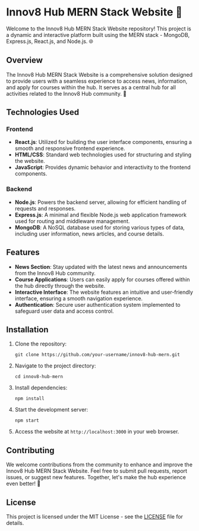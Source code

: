 # Innov8 Hub MERN Stack Website 🚀

Welcome to the Innov8 Hub MERN Stack Website repository! This project is a dynamic and interactive platform built using the MERN stack - MongoDB, Express.js, React.js, and Node.js. 🌐

## Overview

The Innov8 Hub MERN Stack Website is a comprehensive solution designed to provide users with a seamless experience to access news, information, and apply for courses within the hub. It serves as a central hub for all activities related to the Innov8 Hub community. 🏢

## Technologies Used

### Frontend

- **React.js**: Utilized for building the user interface components, ensuring a smooth and responsive frontend experience.
- **HTML/CSS**: Standard web technologies used for structuring and styling the website.
- **JavaScript**: Provides dynamic behavior and interactivity to the frontend components.

### Backend

- **Node.js**: Powers the backend server, allowing for efficient handling of requests and responses.
- **Express.js**: A minimal and flexible Node.js web application framework used for routing and middleware management.
- **MongoDB**: A NoSQL database used for storing various types of data, including user information, news articles, and course details.

## Features

- **News Section**: Stay updated with the latest news and announcements from the Innov8 Hub community.
- **Course Applications**: Users can easily apply for courses offered within the hub directly through the website.
- **Interactive Interface**: The website features an intuitive and user-friendly interface, ensuring a smooth navigation experience.
- **Authentication**: Secure user authentication system implemented to safeguard user data and access control.

## Installation

1. Clone the repository:
   ```
   git clone https://github.com/your-username/innov8-hub-mern.git
   ```
2. Navigate to the project directory:
   ```
   cd innov8-hub-mern
   ```
3. Install dependencies:
   ```
   npm install
   ```
4. Start the development server:
   ```
   npm start
   ```
5. Access the website at `http://localhost:3000` in your web browser.

## Contributing

We welcome contributions from the community to enhance and improve the Innov8 Hub MERN Stack Website. Feel free to submit pull requests, report issues, or suggest new features. Together, let's make the hub experience even better! 🙌

## License

This project is licensed under the MIT License - see the [LICENSE](LICENSE) file for details.
